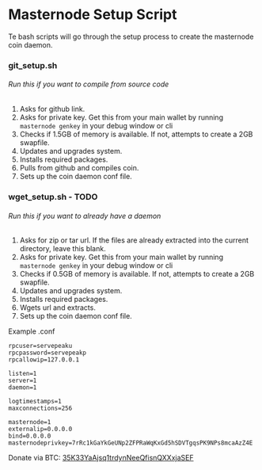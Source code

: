 # Masternode Setup Script
Te bash scripts will go through the setup process to create the masternode coin daemon.

### git_setup.sh
###### Run this if you want to compile from source code
1. Asks for github link.
2. Asks for private key. Get this from your main wallet by running ```masternode genkey``` in your debug window or cli
3. Checks if 1.5GB of memory is available. If not, attempts to create a 2GB swapfile.
4. Updates and upgrades system.
5. Installs required packages.
6. Pulls from github and compiles coin.
7. Sets up the coin daemon conf file.

### wget_setup.sh - TODO
###### Run this if you want to already have a daemon
1. Asks for zip or tar url. 
If the files are already extracted into the current directory, leave this blank.
2. Asks for private key. Get this from your main wallet by running ```masternode genkey``` in your debug window or cli
3. Checks if 0.5GB of memory is available. If not, attempts to create a 2GB swapfile.
4. Updates and upgrades system.
5. Installs required packages.
6. Wgets url and extracts.
7. Sets up the coin daemon conf file.

Example .conf
```
rpcuser=servepeaku
rpcpassword=servepeakp
rpcallowip=127.0.0.1

listen=1
server=1
daemon=1

logtimestamps=1
maxconnections=256

masternode=1
externalip=0.0.0.0
bind=0.0.0.0
masternodeprivkey=7rRc1kGaYkGeUNp2ZFPRaWqKxGd5hSDVTgqsPK9NPs8mcaAzZ4E
```

Donate via BTC: [35K33YaAjsq1trdynNeeQfisnQXXxjaSEF](bitcoin:35K33YaAjsq1trdynNeeQfisnQXXxjaSEF)